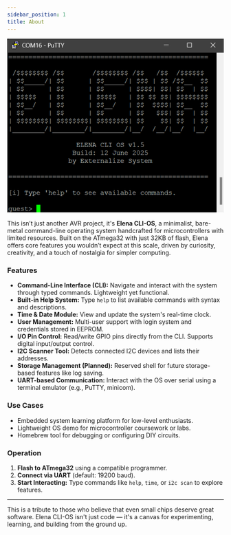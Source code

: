 ```yaml
---
sidebar_position: 1
title: About
---
```

![ELENA INTRO](https://raw.githubusercontent.com/javierrayhan/elena_cli-os/ce08beea36ffeb535e3e4f8f9f886a58af4a0c0c/images/boot.png)

This isn’t just another AVR project, it's **Elena CLI-OS**, a minimalist, bare-metal command-line operating system handcrafted for microcontrollers with limited resources. Built on the ATmega32 with just 32KB of flash, Elena offers core features you wouldn’t expect at this scale, driven by curiosity, creativity, and a touch of nostalgia for simpler computing.

### Features

* **Command-Line Interface (CLI):** Navigate and interact with the system through typed commands. Lightweight yet functional.
* **Built-in Help System:** Type `help` to list available commands with syntax and descriptions.
* **Time & Date Module:** View and update the system's real-time clock.
* **User Management:** Multi-user support with login system and credentials stored in EEPROM.
* **I/O Pin Control:** Read/write GPIO pins directly from the CLI. Supports digital input/output control.
* **I2C Scanner Tool:** Detects connected I2C devices and lists their addresses.
* **Storage Management (Planned):** Reserved shell for future storage-based features like log saving.
* **UART-based Communication:** Interact with the OS over serial using a terminal emulator (e.g., PuTTY, minicom).

### Use Cases

* Embedded system learning platform for low-level enthusiasts.
* Lightweight OS demo for microcontroller coursework or labs.
* Homebrew tool for debugging or configuring DIY circuits.

### Operation

1. **Flash to ATmega32** using a compatible programmer.
2. **Connect via UART** (default: 19200 baud).
3. **Start Interacting:** Type commands like `help`, `time`, or `i2c scan` to explore features.

---

This is a tribute to those who believe that even small chips deserve great software. Elena CLI-OS isn't just code — it's a canvas for experimenting, learning, and building from the ground up.
